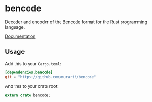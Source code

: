 # bencode

Decoder and encoder of the Bencode format for the Rust programming language.

[Documentation](http://murarth.github.io/bencode/bencode/index.html)

## Usage

Add this to your `Cargo.toml`:

```toml
[dependencies.bencode]
git = "https://github.com/murarth/bencode"
```

And this to your crate root:

```rust
extern crate bencode;
```
